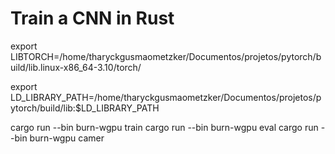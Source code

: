 # Train a CNN in Rust


export LIBTORCH=/home/tharyckgusmaometzker/Documentos/projetos/pytorch/build/lib.linux-x86_64-3.10/torch/

export LD_LIBRARY_PATH=/home/tharyckgusmaometzker/Documentos/projetos/pytorch/build/lib:$LD_LIBRARY_PATH




cargo run --bin burn-wgpu train 
cargo run --bin burn-wgpu eval 
cargo run --bin burn-wgpu camer 